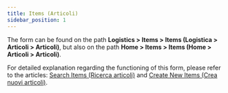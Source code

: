 ```yaml
---
title: Items (Articoli)
sidebar_position: 1
---
```


The form can be found on the path **Logistics > Items > Items (Logistica > Articoli > Articoli)**, but also on the path **Home > Items > Items (Home > Articoli > Articoli)**.

For detailed explanation regarding the functioning of this form, please refer to the articles: [Search Items (Ricerca articoli)](/docs/erp-home/registers/items/search-items) and [Create New Items (Crea nuovi articoli)](/docs/erp-home/registers/items/create-new-items/create-new-item).